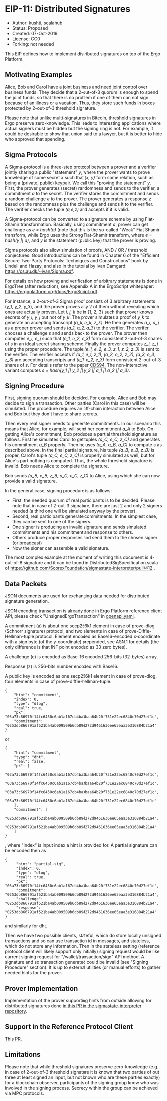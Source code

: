 EIP-11: Distributed Signatures
==============================

* Author: kushti, scalahub
* Status: Proposed
* Created: 07-Oct-2019
* License: CC0
* Forking: not needed 

This EIP defines how to implement distributed signatures on top of the Ergo Platform.


Motivating Examples
-------------------

Alice, Bob and Carol have a joint business and need joint control over business funds. They decide that a 2-out-of-3 quorum is enough to spend the joint funds, so that there is no problem if one of them can not sign because of an illness or a vacation. Thus, they store such funds in boxes protected by 2-out-of-3 threshold signature. 

Please note that unlike multi-signatures in Bitcoin, threshold signatures in Ergo preserve zero-knowledge. This leads to interesting applications where actual signers must be hidden but the signing ring is not. For example, it could be desirable to show that union paid to a lawyer, but it is better to hide who approved that spending.  

Sigma Protocols
---------------

A Sigma-protocol is a three-step protocol between a prover and a verifier jointly sharing a public "statement" *y*, where the prover wants to prove knowledge of some secret *x* such that *(x, y)* form some relation, such as being a (private, public) keypair. We call this "proving the statement" *y*. First, the prover generates (secret) randomness and sends to the verifier, a commitment *a* to the secret. The verifier stores the commitment and sends a random challenge *e* to the prover. The prover generates a response *z* based on the randomness plus the challenge and sends it to the verifier. The verifier checks the tuple *(a,e,z)* and accepts if it is valid. 

A Sigma-protocol can be converted to a signature scheme by using Fiat-Shamir transformation. Basically, using commitment *a*, prover can get challenge as *e = hash(a)* (note that this is the so-called "Weak" Fiat Shamir transform, while Ergo uses the Strong Fiat-Shamir transform, where *e = hash(y || a)*, and *y* is the statement (public key) that the prover is proving.

Sigma protocols also allow simulation of proofs, AND / OR / threshold conjectures. Good introductions can be found in Chapter 6 of the "Efficient Secure Two-Party Protocols: Techniques and Constructions" book by Lindell and Hazay, and also in the tutorial by Ivan Damgard: https://cs.au.dk/~ivan/Sigma.pdf. 

For details on how proving and verification of arbitrary statements is done in ErgoTree (after reduction), see Appendix A in the ErgoScript whitepaper: https://ergoplatform.org/docs/ErgoScript.pdf. 

For instance, a 2-out-of-3 Sigma proof consists of 3 arbitrary statements (*y_1*, *y_2*, *y_3*), and the prover proves any 2 of them without revealing which ones are actually proven. Let *i, j, k* be in {1, 2, 3} such that prover knows secrets of *y_i, y_j* but not of *y_k*. 
The prover simulates a proof of *y_k* to generate an accepting transcript *(a_k, e_k, z_k)*. He then generates *a_i, a_j* as a proper prover and sends (*a_1, a_2, a_3*) to the verifier. The verifer chooses a challenge *s* and sends back to the prover. 
The prover then computes *e_i, e_j* such that *(e_1, e_2, e_3)* form consistent 2-out-of-3 shares of *s* in an ideal secret sharing scheme. Finally the prover computes *z_i, z_j* using the proper procedure. The tuple *(e_1, e_2, e_3, z_1, z_2, z_3)* is sent to the verifier. The verifier accepts if *(a_1, e_1, z_1), (a_2, e_2, z_2), (a_3, e_3, z_3)* are accepting transcripts and *(e_1, e_2, e_3)* form consistent 2-out-of-3 shares of *s*. For details refer to the paper [CDS94](  https://www.win.tue.nl/~berry/papers/crypto94.pdf). The non-interactive variant computes *s = hash(y_1 || y_2 || y_3 || a_1 || a_2 || a_3)*.


Signing Procedure
-----------------

First, signing quorum should be decided. For example, Alice and Bob may decide to sign a transaction. Other parties (Carol in this case) will be simulated. The procedure requires an off-chain interaction between Alice and Bob but they don't have to share secrets. 

Then every real signer needs to generate commitments. In our scenario this means that Alice, for example, will send her commitment *a_A* to Bob. On getting Alice's commitment, Bob produces a partial threshold signature as follows. First he simulates Carol to get tuples *(a_C, e_C, z_C)* and generates his commitment *a_B* properly. Then he uses *(a_A, a_B, a_C)* to compute *s* as described above. In the final partial signature, his tuple *(a_B, e_B, z_B)* is proper, Carol's tuple *(a_C, e_C, z_C)* is properly simulated as well, but for Alice's part nothing is computed. Thus, the whole threshold signature is invalid. Bob needs Alice to complete the signature.

Bob sends *(a_B, e_B, z_B, a_C, e_C, z_C)* to Alice, using which she can now provide a valid signature. 

In the general case, signing procedure is as follows:

* First, the needed quorum of real participants is to be decided. Please note that in case of 2-out-3 signature, there are just 2 and only 2 signers needed (a third one will be simulated anyway by the prover).
* Second, real participants generate commitments. In the simplest case, they can be sent to one of the signers.
* One signer is producing an invalid signature and sends simulated commitments and his commitment and response to others.
* Others produce proper responses and send them to the chosen signer (or broadcast)
* Now the signer can assemble a valid signature.

The most complex example at the moment of writing this document is 4-out-of-8 signature and it can be found in DistributedSigSpecification.scala of https://github.com/ScorexFoundation/sigmastate-interpreter/pull/412 . 


Data Packets
------------

JSON documents are used for exchanging data needed for distributed signature generation.

JSON encoding transaction is already done in Ergo Platform reference client API, please check "UnsignedErgoTransaction" 
in [openapi.yaml](https://github.com/ergoplatform/ergo/blob/master/src/main/resources/api/openapi.yaml). 

A commitment (a) is about one secp256k1 element in case of prove-dlog (Schnorr signature) protocol, and two elements in 
case of prove-Diffie-Hellman-tuple protocol. Element encoded as Base16-encoded x-coordinate with a sign byte 
(of the y-coordinate) prepended, see ASN.1 for details (the only difference is that INF point encoded as 33 zero bytes). 

A challenge (e) is encoded as Base-16 encoded 256-bits (32-bytes) array.

Response (z) is 256-bits number encoded with Base16. 

A public key is encoded as one secp256k1 element in case of prove-dlog, four elements in case of 
prove-diffie-hellman-tuple:

    {
        "hint": "commitment",
        "index": 0,
        "type": "dlog",
        "real": true,
        "pk": "03a73c66970f14fc6450c6ab1a167cb4ba3baa64b20f731e22ec6840c70d27ef1c",
        "commitment": "0253db866791af521ba4ab009509b6db89d272d9461636ee65eaa3e316884b21a4"
    }

or    
    
    {
        "hint": "commitment",
        "type": "dht",
        "real": false,
        "pk": [
            "03a73c66970f14fc6450c6ab1a167cb4ba3baa64b20f731e22ec6840c70d27ef1c",
            "03a73c66970f14fc6450c6ab1a167cb4ba3baa64b20f731e22ec6840c70d27ef1c",
            "03a73c66970f14fc6450c6ab1a167cb4ba3baa64b20f731e22ec6840c70d27ef1c",
            "03a73c66970f14fc6450c6ab1a167cb4ba3baa64b20f731e22ec6840c70d27ef1c"
        ],  
        "commitment": [
            "0253db866791af521ba4ab009509b6db89d272d9461636ee65eaa3e316884b21a4",
            "0253db866791af521ba4ab009509b6db89d272d9461636ee65eaa3e316884b21a4"
        ]
    }

, where "index" is input index a hint is provided for. A partial signature can be encoded then as    

    {
         "hint": "partial-sig",
         "index": 0,
         "type": "dlog",
         "real": true,
         "pk": "03a73c66970f14fc6450c6ab1a167cb4ba3baa64b20f731e22ec6840c70d27ef1c",
         "commitment": "0253db866791af521ba4ab009509b6db89d272d9461636ee65eaa3e316884b21a4",                 
         "challenge": "0253db866791af521ba4ab009509b6db89d272d9461636ee65eaa3e316884b21a4",
         "response": "0253db866791af521ba4ab009509b6db89d272d9461636ee65eaa3e316884b21a4"
    }
    
and similarly for dht.    

Then we have two possible clients, stateful, which do store locally unsigned transactions and so can use transaction id 
in messages, and stateless, which do not store any information. Then in the stateless setting 
(reference protocol client will likely support only initially) signing request would be like current 
signing request for "/wallet/transaction/sign" API method. A signature and so transaction generated could be invalid 
(see "Signing Procedure" section). It is up to external utilities (or manual efforts) to gather needed hints for the 
prover.
  

Prover Implementation
---------------------

Implementation of the prover supporting hints from outside allowing for distributed signatures done 
[in this PR in the sigmastate-interpreter repository](https://github.com/ScorexFoundation/sigmastate-interpreter/pull/412).

Support in the Reference Protocol Client
----------------------------------------

[This PR](https://github.com/ergoplatform/ergo/pull/1118).

Limitations
-----------

Please note that while threshold signatures preserve zero-knowledge (e.g. in case of 2-out-of-3 threshold signature it is 
known that two parties of out three at least signed an input, but not known who are these parties exactly) for a blockchain observer, participants of the signing group know who was involved in the signing process. Secrecy within the group can be achieved via MPC protocols.  
